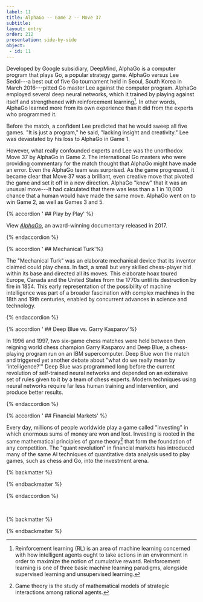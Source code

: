 ```yaml
---
label: 11
title: AlphaGo -- Game 2 -- Move 37
subtitle:
layout: entry
order: 212
presentation: side-by-side
object:
 - id: 11 
---
```


Developed by Google subsidiary, DeepMind, AlphaGo is a computer program that plays Go, a popular strategy game. AlphaGo versus Lee Sedol---a best out of five Go tournament held in Seoul, South Korea in March 2016---pitted Go master Lee against the computer program. AlphaGo employed several deep neural networks, which it trained by playing against itself and strengthened with reinforcement learning[^1]. In other words, AlphaGo learned more from its own experience than it did from the experts who programmed it.

Before the match, a confident Lee predicted that he would sweep all five games. "It is just a program," he said, "lacking insight and creativity." Lee was devastated by his loss to AlphaGo in Game 1.

However, what really confounded experts and Lee was the unorthodox Move 37 by AlphaGo in Game 2. The international Go masters who were providing commentary for the match thought that AlphaGo might have made an error. Even the AlphaGo team was surprised. As the game progressed, it became clear that Move 37 was a brilliant, even creative move that pivoted the game and set it off in a new direction. AlphaGo "knew" that it was an unusual move---it had calculated that there was less than a 1 in 10,000 chance that a human would have made the same move. AlphaGo went on to win Game 2, as well as Games 3 and 5.

{% accordion ' ## Play by Play' %}

View [*AlphaGo*](https://www.youtube.com/watch?v=WXuK6gekU1Y), an award-winning documentary released in 2017.

{% endaccordion %}

{% accordion ' ## Mechanical Turk'%}

The "Mechanical Turk" was an elaborate mechanical device that its inventor claimed could play chess. In fact, a small but very skilled chess-player hid within its base and directed all its moves. This elaborate hoax toured Europe, Canada and the United States from the 1770s until its destruction by fire in 1854. This early representation of the possibility of machine intelligence was part of a broader fascination with complex machines in the 18th and 19th centuries, enabled by concurrent advances in science and technology.

{% endaccordion %}

{% accordion ' ## Deep Blue vs. Garry Kasparov'%}

In 1996 and 1997, two six-game chess matches were held between then reigning world chess champion Garry Kasparov and Deep Blue, a chess-playing program run on an IBM supercomputer. Deep Blue won the match and triggered yet another debate about "what do we really mean by 'intelligence?'" Deep Blue was programmed long before the current revolution of self-trained neural networks and depended on an extensive set of rules given to it by a team of chess experts. Modern techniques using neural networks require far less human training and intervention, and produce better results.

{% endaccordion %}

{% accordion ' ## Financial Markets' %}

Every day, millions of people worldwide play a game called "investing" in which enormous sums of money are won and lost. Investing is rooted in the same mathematical principles of game theory[^2] that form the foundation of any competition. The "quant revolution" in financial markets has introduced many of the same AI techniques of quantitative data analysis used to play games, such as chess and Go, into the investment arena.

{% backmatter %}

[^2]: Game theory is the study of mathematical models of strategic interactions among rational agents.

{% endbackmatter %}

{% endaccordion %}

<br>

{% backmatter %}

[^1]: Reinforcement learning (RL) is an area of machine learning concerned with how intelligent agents ought to take actions in an environment in order to maximize the notion of cumulative reward. Reinforcement learning is one of three basic machine learning paradigms, alongside supervised learning and unsupervised learning.

{% endbackmatter %}
